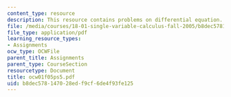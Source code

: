 ```yaml
---
content_type: resource
description: This resource contains problems on differential equation.
file: /media/courses/18-01-single-variable-calculus-fall-2005/b8dec578147028edf9cf6de4f93fe125_ocw01f05ps5.pdf
file_type: application/pdf
learning_resource_types:
- Assignments
ocw_type: OCWFile
parent_title: Assignments
parent_type: CourseSection
resourcetype: Document
title: ocw01f05ps5.pdf
uid: b8dec578-1470-28ed-f9cf-6de4f93fe125
---
```

